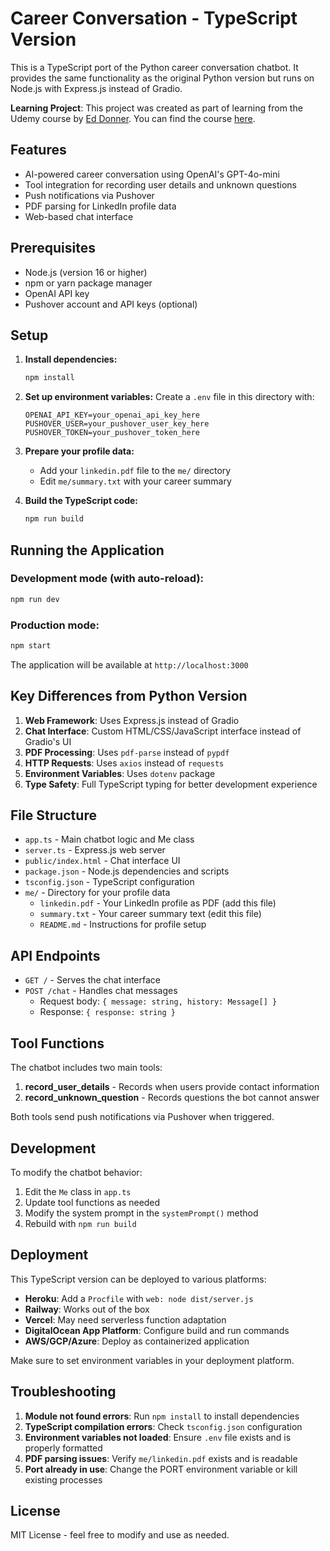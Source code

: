 # Career Conversation - TypeScript Version

This is a TypeScript port of the Python career conversation chatbot. It provides the same functionality as the original Python version but runs on Node.js with Express.js instead of Gradio.

**Learning Project**: This project was created as part of learning from the Udemy course by [Ed Donner](https://www.linkedin.com/in/eddonner). You can find the course [here](https://www.udemy.com/share/10dasB3@zE174MbYSFUi3hhv6wzxhjI7IcgVciRBPeWv8_yvDdgUJOLW_Y-8FOATBFGTHIX-/).

## Features

- AI-powered career conversation using OpenAI's GPT-4o-mini
- Tool integration for recording user details and unknown questions
- Push notifications via Pushover
- PDF parsing for LinkedIn profile data
- Web-based chat interface

## Prerequisites

- Node.js (version 16 or higher)
- npm or yarn package manager
- OpenAI API key
- Pushover account and API keys (optional)

## Setup

1. **Install dependencies:**
   ```bash
   npm install
   ```

2. **Set up environment variables:**
   Create a `.env` file in this directory with:
   ```
   OPENAI_API_KEY=your_openai_api_key_here
   PUSHOVER_USER=your_pushover_user_key_here
   PUSHOVER_TOKEN=your_pushover_token_here
   ```

3. **Prepare your profile data:**
   - Add your `linkedin.pdf` file to the `me/` directory
   - Edit `me/summary.txt` with your career summary

4. **Build the TypeScript code:**
   ```bash
   npm run build
   ```

## Running the Application

### Development mode (with auto-reload):
```bash
npm run dev
```

### Production mode:
```bash
npm start
```

The application will be available at `http://localhost:3000`

## Key Differences from Python Version

1. **Web Framework**: Uses Express.js instead of Gradio
2. **Chat Interface**: Custom HTML/CSS/JavaScript interface instead of Gradio's UI
3. **PDF Processing**: Uses `pdf-parse` instead of `pypdf`
4. **HTTP Requests**: Uses `axios` instead of `requests`
5. **Environment Variables**: Uses `dotenv` package
6. **Type Safety**: Full TypeScript typing for better development experience

## File Structure

- `app.ts` - Main chatbot logic and Me class
- `server.ts` - Express.js web server
- `public/index.html` - Chat interface UI
- `package.json` - Node.js dependencies and scripts
- `tsconfig.json` - TypeScript configuration
- `me/` - Directory for your profile data
  - `linkedin.pdf` - Your LinkedIn profile as PDF (add this file)
  - `summary.txt` - Your career summary text (edit this file)
  - `README.md` - Instructions for profile setup

## API Endpoints

- `GET /` - Serves the chat interface
- `POST /chat` - Handles chat messages
  - Request body: `{ message: string, history: Message[] }`
  - Response: `{ response: string }`

## Tool Functions

The chatbot includes two main tools:

1. **record_user_details** - Records when users provide contact information
2. **record_unknown_question** - Records questions the bot cannot answer

Both tools send push notifications via Pushover when triggered.

## Development

To modify the chatbot behavior:

1. Edit the `Me` class in `app.ts`
2. Update tool functions as needed
3. Modify the system prompt in the `systemPrompt()` method
4. Rebuild with `npm run build`

## Deployment

This TypeScript version can be deployed to various platforms:

- **Heroku**: Add a `Procfile` with `web: node dist/server.js`
- **Railway**: Works out of the box
- **Vercel**: May need serverless function adaptation
- **DigitalOcean App Platform**: Configure build and run commands
- **AWS/GCP/Azure**: Deploy as containerized application

Make sure to set environment variables in your deployment platform.

## Troubleshooting

1. **Module not found errors**: Run `npm install` to install dependencies
2. **TypeScript compilation errors**: Check `tsconfig.json` configuration
3. **Environment variables not loaded**: Ensure `.env` file exists and is properly formatted
4. **PDF parsing issues**: Verify `me/linkedin.pdf` exists and is readable
5. **Port already in use**: Change the PORT environment variable or kill existing processes

## License

MIT License - feel free to modify and use as needed.
